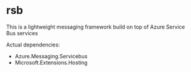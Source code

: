# rsb

This is a lightweight messaging framework build on top of Azure Service Bus services

Actual dependencies:
- Azure.Messaging.Servicebus
- Microsoft.Extensions.Hosting